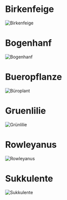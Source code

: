 # Birkenfeige
![Birkenfeige](https://github.com/ArthurFleck35x/Web-Engineering-1/assets/152798623/7e20f6e5-c3fd-4616-b33a-6b05d17e4dfd)
<br/>
# Bogenhanf
![Bogenhanf](https://github.com/ArthurFleck35x/Web-Engineering-1/assets/152798623/5b325a1a-6125-462c-8578-e9e027e50111)
<br/>
# Bueropflanze
![Büroplant](https://github.com/ArthurFleck35x/Web-Engineering-1/assets/152798623/5cf4e63e-2afb-4555-89c2-4ed2cb011067)
<br/>
# Gruenlilie
![Grünlilie](https://github.com/ArthurFleck35x/Web-Engineering-1/assets/152798623/63e89537-464d-4b56-ac9a-b5dae7afc283)
<br/>
# Rowleyanus
![Rowleyanus](https://github.com/ArthurFleck35x/Web-Engineering-1/assets/152798623/cad98304-d165-4db6-bafb-c45a38848724)
<br/>
# Sukkulente
![Sukkulente](https://github.com/ArthurFleck35x/Web-Engineering-1/assets/152798623/5a7c5163-c215-48e7-92d4-142428a51a07)
<br/>
